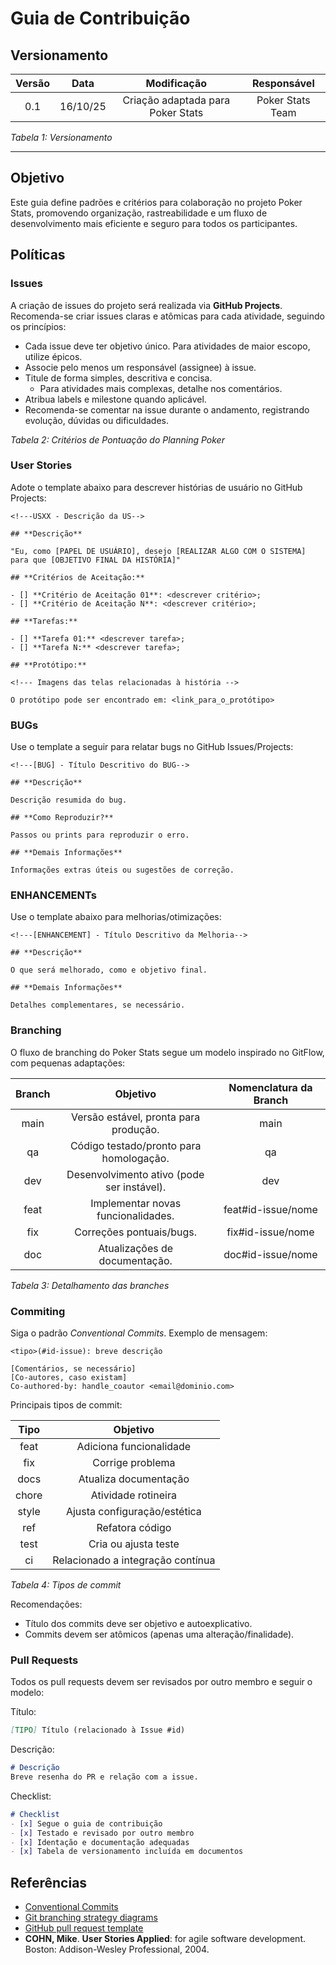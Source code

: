 # Guia de Contribuição

## Versionamento

| **Versão** | **Data** | **Modificação** | **Responsável** |
| :-: | :-: | :-: | :-: |
| 0.1 | 16/10/25 | Criação adaptada para Poker Stats | Poker Stats Team |

*Tabela 1: Versionamento*

---

## Objetivo

Este guia define padrões e critérios para colaboração no projeto Poker Stats, promovendo organização, rastreabilidade e um fluxo de desenvolvimento mais eficiente e seguro para todos os participantes.

## Políticas

### Issues

A criação de issues do projeto será realizada via **GitHub Projects**. Recomenda-se criar issues claras e atômicas para cada atividade, seguindo os princípios:

- Cada issue deve ter objetivo único. Para atividades de maior escopo, utilize épicos.
- Associe pelo menos um responsável (assignee) à issue.
- Titule de forma simples, descritiva e concisa.
  - Para atividades mais complexas, detalhe nos comentários.
- Atribua labels e milestone quando aplicável.
- Recomenda-se comentar na issue durante o andamento, registrando evolução, dúvidas ou dificuldades.



*Tabela 2: Critérios de Pontuação do Planning Poker*

### User Stories

Adote o template abaixo para descrever histórias de usuário no GitHub Projects:

```
<!---USXX - Descrição da US-->
 
## **Descrição**
 
"Eu, como [PAPEL DE USUÁRIO], desejo [REALIZAR ALGO COM O SISTEMA] para que [OBJETIVO FINAL DA HISTÓRIA]"
 
## **Critérios de Aceitação:**
 
- [] **Critério de Aceitação 01**: <descrever critério>;
- [] **Critério de Aceitação N**: <descrever critério>;
 
## **Tarefas:**
 
- [] **Tarefa 01:** <descrever tarefa>;
- [] **Tarefa N:** <descrever tarefa>;
 
## **Protótipo:**
 
<!--- Imagens das telas relacionadas à história -->

O protótipo pode ser encontrado em: <link_para_o_protótipo>
```

### BUGs

Use o template a seguir para relatar bugs no GitHub Issues/Projects:

```
<!---[BUG] - Título Descritivo do BUG-->

## **Descrição**

Descrição resumida do bug.

## **Como Reproduzir?**

Passos ou prints para reproduzir o erro.

## **Demais Informações**

Informações extras úteis ou sugestões de correção.
```

### ENHANCEMENTs

Use o template abaixo para melhorias/otimizações:

```
<!---[ENHANCEMENT] - Título Descritivo da Melhoria-->

## **Descrição**

O que será melhorado, como e objetivo final.

## **Demais Informações**

Detalhes complementares, se necessário.
```

### Branching

O fluxo de branching do Poker Stats segue um modelo inspirado no GitFlow, com pequenas adaptações:

| **Branch** | **Objetivo** | **Nomenclatura da Branch** |
| :-: | :-: | :-: |
| main | Versão estável, pronta para produção.  | main |
| qa | Código testado/pronto para homologação. | qa |
| dev | Desenvolvimento ativo (pode ser instável). | dev |
| feat | Implementar novas funcionalidades. | feat#id-issue/nome |
| fix | Correções pontuais/bugs. | fix#id-issue/nome |
| doc | Atualizações de documentação. | doc#id-issue/nome |

*Tabela 3: Detalhamento das branches*

### Commiting

Siga o padrão *Conventional Commits*. Exemplo de mensagem:

```
<tipo>(#id-issue): breve descrição

[Comentários, se necessário]
[Co-autores, caso existam]
Co-authored-by: handle_coautor <email@dominio.com>
```

Principais tipos de commit:

| **Tipo** | **Objetivo** |
| :-: | :-: |
| feat | Adiciona funcionalidade |
| fix | Corrige problema |
| docs | Atualiza documentação |
| chore | Atividade rotineira |
| style | Ajusta configuração/estética |
| ref | Refatora código |
| test | Cria ou ajusta teste |
| ci | Relacionado a integração contínua |

*Tabela 4: Tipos de commit*

Recomendações:
- Título dos commits deve ser objetivo e autoexplicativo.
- Commits devem ser atômicos (apenas uma alteração/finalidade).

### Pull Requests

Todos os pull requests devem ser revisados por outro membro e seguir o modelo:

Título:
```md
[TIPO] Título (relacionado à Issue #id)
```

Descrição:
```md
# Descrição
Breve resenha do PR e relação com a issue.
```

Checklist:
```md
# Checklist
- [x] Segue o guia de contribuição
- [x] Testado e revisado por outro membro
- [x] Identação e documentação adequadas
- [x] Tabela de versionamento incluída em documentos
```

## Referências
- [Conventional Commits](https://www.conventionalcommits.org/en/v1.0.0/)
- [Git branching strategy diagrams](https://brntn.me/blog/git-branching-strategy-diagrams/)
- [GitHub pull request template](https://axolo.co/blog/p/part-3-github-pull-request-template)
- **COHN, Mike**. **User Stories Applied**: for agile software development. Boston: Addison-Wesley Professional, 2004.
